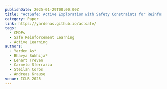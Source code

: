 ```yaml
---
publishDate: 2025-01-29T00:00:00Z
title: "ActSafe: Active Exploration with Safety Constraints for Reinforcement Learning"
category: Paper
link: https://yardenas.github.io/actsafe/
tags:
  - CMDPs
  - Safe Reinforcement Learning
  - Active Learning
authors:
  - Yarden As*
  - Bhavya Sukhija*
  - Lenart Treven
  - Carmelo Sferrazza
  - Steilan Coros
  - Andreas Krause
venue: ICLR 2025
---
```

